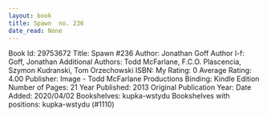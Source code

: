 ```yaml
---
layout: book
title: Spawn  no. 236
date_read: None
---
```


Book Id: 29753672
Title: Spawn #236
Author: Jonathan Goff
Author l-f: Goff, Jonathan
Additional Authors: Todd McFarlane, F.C.O. Plascencia, Szymon Kudranski, Tom Orzechowski
ISBN: 
My Rating: 0
Average Rating: 4.00
Publisher: Image - Todd McFarlane Productions
Binding: Kindle Edition
Number of Pages: 21
Year Published: 2013
Original Publication Year: 
Date Added: 2020/04/02
Bookshelves: kupka-wstydu
Bookshelves with positions: kupka-wstydu (#1110)

